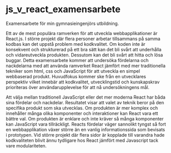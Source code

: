 # js_v_react_examensarbete

Examensarbete för min gymnasieingenjörs utbildning. 

Ett av de mest populära ramverken för att utveckla webbapplikationer är React.js. I större projekt där flera personer arbetar tillsammans på samma kodbas kan det uppstå problem med kodkvalitet. Om koden inte är konsekvent och strukturerad på ett bra sätt kan det bli svårt att underhålla och vidareutveckla produkten. Dessutom kan det bli svårt att hitta och lösa buggar. Detta examensarbete kommer att undersöka fördelarna och nackdelarna med att använda ramverket React jämfört med mer traditionella tekniker som html, css och JavaScript för att utveckla en simpel webbaserad produkt. Huvudfokus kommer ske från en utvecklares perspektiv vilket innebär att kodkvalitet, utvecklingstid och kunskapskrav prioriteras över användarupplevelse för att nå undersökningens mål.

Att välja mellan traditionell JavaScript eller det mer moderna React har båda sina fördelar och nackdelar. Resultatet visar att valet av teknik beror på den specifika produkt som ska utvecklas. Om produkten är mer komplex och innehåller många olika komponenter och interaktioner kan React vara ett bättre val. Om produkten är enklare och inte kräver så många komponenter kan JavaScript vara tillräckligt.
Reacts fördelar väger sannolikt tyngst så fort en webbapplikation växer större än en vanlig informationssida som bevisats i prototypen. Vid större projekt där flera sidor är kopplade till varandra hade kodkvaliteten blivit ännu tydligare hos React jämfört med Javascript tack vare modulariteten. 
